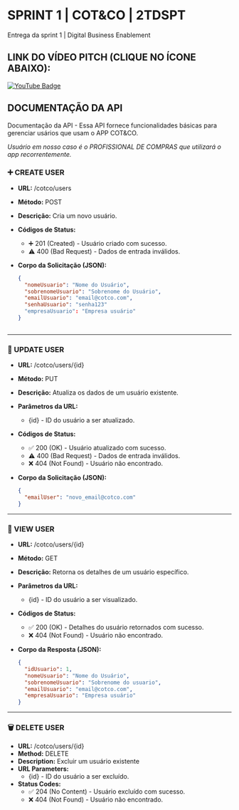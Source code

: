 # SPRINT 1 | COT&CO | 2TDSPT
Entrega da sprint 1 | Digital Business Enablement

## LINK DO VÍDEO PITCH (CLIQUE NO ÍCONE ABAIXO):
[![YouTube Badge](https://img.shields.io/badge/YouTube-Watch-red?style=for-the-badge&logo=youtube)](https://www.youtube.com/watch?v=f9yUR2hmyl0)

## DOCUMENTAÇÃO DA API

Documentação da API -
Essa API fornece funcionalidades básicas para gerenciar usários que usam o APP COT&CO.


*Usuário em nosso caso é o PROFISSIONAL DE COMPRAS que utilizará o app recorrentemente.*

### :heavy_plus_sign: CREATE USER

- **URL:** /cotco/users
- **Método:** POST
- **Descrição:** Cria um novo usuário.
- **Códigos de Status:**
  - :heavy_plus_sign: 201 (Created) - Usuário criado com sucesso.
  -  :warning: 400 (Bad Request) - Dados de entrada inválidos.
- **Corpo da Solicitação (JSON):**

  
  ```json
  {
    "nomeUsuario": "Nome do Usuário",
    "sobrenomeUsuario": "Sobrenome do Usuário",
    "emailUsuario": "email@cotco.com",
    "senhaUsuario": "senha123"
    "empresaUsuario": "Empresa usuário"
  }
 
---

### :repeat: UPDATE USER

- **URL:** /cotco/users/{id}
- **Método:** PUT
- **Descrição:** Atualiza os dados de um usuário existente.
- **Parâmetros da URL:**
  - {id} - ID do usuário a ser atualizado.
- **Códigos de Status:**
  - :white_check_mark: 200 (OK) - Usuário atualizado com sucesso.
  - :warning: 400 (Bad Request) - Dados de entrada inválidos.
  - :x: 404 (Not Found) - Usuário não encontrado.
- **Corpo da Solicitação (JSON):**

  
  ```json
  {
    "emailUser": "novo_email@cotco.com"
  }

---

### :page_with_curl: VIEW USER

- **URL:** /cotco/users/{id}
- **Método:** GET
- **Descrição:** Retorna os detalhes de um usuário específico.
- **Parâmetros da URL:**
  - {id} - ID do usuário a ser visualizado.
- **Códigos de Status:**
  - :white_check_mark: 200 (OK) - Detalhes do usuário retornados com sucesso.
  - :x: 404 (Not Found) - Usuário não encontrado.
- **Corpo da Resposta (JSON):**

  
  ```json
  {
    "idUsuario": 1,
    "nomeUsuario": "Nome do Usuário",
    "sobrenomeUsuario": "Sobrenome do usuario",
    "emailUsuario": "email@cotco.com",
    "empresaUsuario": "Empresa usuário"
  }
  
---

### :wastebasket: DELETE USER

- **URL:** /cotco/users/{id}
- **Method:** DELETE
- **Description:** Excluir um usuário existente
- **URL Parameters:**
  - {id} - ID do usuário a ser excluído.
- **Status Codes:**
  - :white_check_mark: 204 (No Content) - Usuário excluído com sucesso.
  - :x: 404 (Not Found) - Usuário não encontrado.
